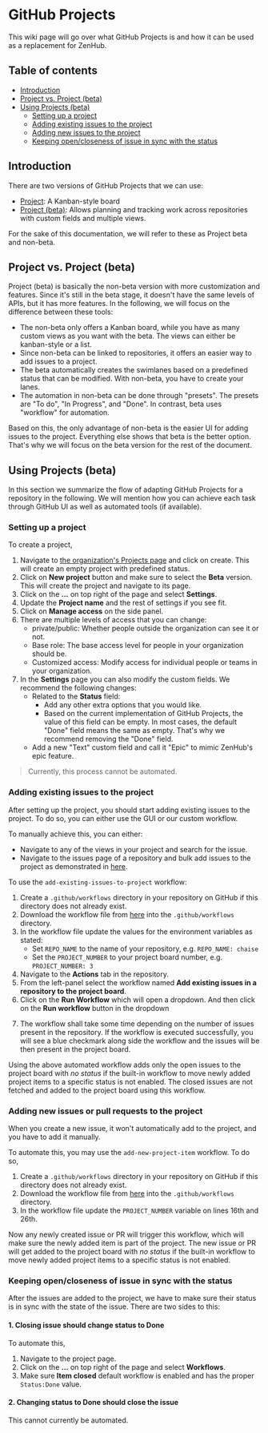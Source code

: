 # GitHub Projects

This wiki page will go over what GitHub Projects is and how it can be used as a replacement for ZenHub.

## Table of contents

- [Introduction](#introduction)
- [Project vs. Project (beta)](#project-vs-project-beta)
- [Using Projects (beta)](#using-projects-beta)
  * [Setting up a project](#setting-up-a-project)
  * [Adding existing issues to the project](#adding-existing-issues-to-the-project)
  * [Adding new issues to the project](#adding-new-issues-or-pull-requests-to-the-project)
  * [Keeping open/closeness of issue in sync with the status](#keeping-open-closeness-of-issue-in-sync-with-the-status)


## Introduction

There are two versions of GitHub Projects that we can use:
- [Project](https://docs.github.com/en/issues/organizing-your-work-with-project-boards/managing-project-boards/about-project-boards): A Kanban-style board
- [Project (beta)](https://docs.github.com/en/issues/trying-out-the-new-projects-experience/about-projects): Allows planning and tracking work across repositories with custom fields and multiple views.

For the sake of this documentation, we will refer to these as Project beta and non-beta.

## Project vs. Project (beta)

Project (beta) is basically the non-beta version with more customization and features. Since it's still in the beta stage, it doesn't have the same levels of APIs, but it has more features. In the following, we will focus on the difference between these tools:

- The non-beta only offers a Kanban board, while you have as many custom views as you want with the beta. The views can either be kanban-style or a list.
- Since non-beta can be linked to repositories, it offers an easier way to add issues to a project.
- The beta automatically creates the swimlanes based on a predefined status that can be modified. With non-beta, you have to create your lanes.
- The automation in non-beta can be done through "presets". The presets are "To do", "In Progress", and "Done". In contrast, beta uses "workflow" for automation. 

Based on this, the only advantage of non-beta is the easier UI for adding issues to the project. Everything else shows that beta is the better option. That's why we will focus on the beta version for the rest of the document.

## Using Projects (beta)

In this section we summarize the flow of adapting GitHub Projects for a repository in the following. We will mention how you can achieve each task through GitHub UI as well as automated tools (if available).

### Setting up a project

To create a project, 

1. Navigate to [the organization's Projects page](https://github.com/orgs/informatics-isi-edu/projects?type=beta) and click on create. This will create an empty project with predefined status. 
2. Click on **New project** button and make sure to select the **Beta** version. This will create the project and navigate to its page.
3. Click on the **...** on top right of the page and select **Settings**.
4. Update the **Project name** and the rest of settings if you see fit.
5. Click on **Manage access** on the side panel.
6. There are multiple levels of access that you can change:
   - private/public: Whether people outside the organization can see it or not. 
   - Base role: The base access level for people in your organization should be.
   - Customized access: Modify access for individual people or teams in your organization.
7. In the **Settings** page you can also modify the custom fields. We recommend the following changes:
   - Related to the **Status** field:
      - Add any other extra options that you would like.
      - Based on the current implementation of GitHub Projects, the value of this field can be empty. In most cases, the default "Done" field means the same as empty. That's why we recommend removing the "Done" field.
    - Add a new "Text" custom field and call it "Epic" to mimic ZenHub's epic feature.
  
> Currently, this process cannot be automated.

### Adding existing issues to the project

After setting up the project, you should start adding existing issues to the project. To do so, you can either use the GUI or our custom workflow.

To manually achieve this, you can either:
- Navigate to any of the views in your project and search for the issue.
- Navigate to the issues page of a repository and bulk add issues to the project as demonstrated in [here](https://github.blog/changelog/2022-04-07-the-new-github-issues-april-7th-update/).

To use the `add-existing-issues-to-project` workflow:

1. Create a `.github/workflows` directory in your repository on GitHub if this directory does not already exist.
2. Download the workflow file from [here](https://github.com/informatics-isi-edu/isrd-github-workflows/blob/main/examples/add-existing-issues.yml) into the `.github/workflows` directory. 
3. In the workflow file update the values for the environment variables as stated:
    - Set `REPO_NAME` to the name of your repository, e.g. `REPO_NAME: chaise`
    - Set the `PROJECT_NUMBER` to your project board number, e.g. `PROJECT_NUMBER: 3`
4. Navigate to the **Actions** tab in the repository.
5. From the left-panel select the workflow named **Add existing issues in a repository to the project board**. 
6. Click on the **Run Workflow** which will open a dropdown. And then click on the **Run workflow** button in the dropdown
  <!-- TODO add screenshot -->
7. The workflow shall take some time depending on the number of issues present in the repository. If the workflow is executed successfully, you will see a blue checkmark along side the workflow and the issues will be then present in the project board.

Using the above automated workflow adds only the open issues to the project board with *no status* if the built-in workflow to move newly added project items to a specific status is not enabled. The closed issues are not fetched and added to the project board using this workflow.


### Adding new issues or pull requests to the project

When you create a new issue, it won't automatically add to the project, and you have to add it manually.

To automate this, you may use the `add-new-project-item` workflow. To do so,

1. Create a `.github/workflows` directory in your repository on GitHub if this directory does not already exist.
2. Download the workflow file from [here](https://github.com/informatics-isi-edu/isrd-github-workflows/blob/main/examples/add-new-project-item.yml) into the `.github/workflows` directory. 
3. In the workflow file update the `PROJECT_NUMBER` variable on lines 16th and 26th.

Now any newly created issue or PR will trigger this workflow, which will make sure the newly added item is part of the project. The new issue or PR will get added to the project board with *no status* if the built-in workflow to move newly added project items to a specific status is not enabled.


### Keeping open/closeness of issue in sync with the status

After the issues are added to the project, we have to make sure their status is in sync with the state of the issue. There are two sides to this:

#### 1. Closing issue should change status to Done

To automate this,

1. Navigate to the project page.
2. Click on the **...** on top right of the page and select **Workflows**.
3. Make sure **Item closed** default workflow is enabled and has the proper `Status:Done` value.


#### 2. Changing status to Done should close the issue

This cannot currently be automated.

